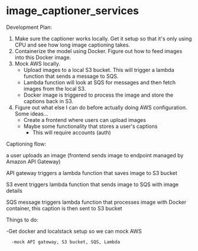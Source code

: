 # image_captioner_services


Development Plan:
1. Make sure the captioner works locally. Get it setup so that it's only using CPU and see how long image captioning takes.
2. Containerize the model using Docker. Figure out how to feed images into this Docker image.
3. Mock AWS locally.
   - Upload images to a local S3 bucket. This will trigger a lambda function that sends a message to SQS.
   - Lambda function will look at SQS for messages and then fetch images from the local S3.
   - Docker image is triggered to process the image and store the captions back in S3.
4. Figure out what else I can do before actually doing AWS configuration. Some ideas...
   - Create a frontend where users can upload images
   - Maybe some functionality that stores a user's captions
       - This will require accounts (auth)


Captioning flow:

a user uploads an image (frontend sends image to endpoint managed by Amazon API Gateway)

API gateway triggers a lambda function that saves image to S3 bucket

S3 event triggers lambda function that sends image to SQS with image details

SQS message triggers lambda function that processes image with Docker container, this caption is then sent to S3 bucket


Things to do:

   -Get docker and localstack setup so we can mock AWS
      
      -mock API gateway, S3 bucket, SQS, Lambda
